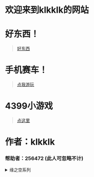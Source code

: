 # 欢迎来到klkklk的网站
# 好东西！
> [好东西](https://theklkklk.github.io/千万别点.vbs)
# 手机赛车！
> [点我游玩](http://h.4399.com/play/194955.htm)


# 4399小游戏
> [点这里](http://www.4399.com/)

# 作者：klkklk
### 帮助者：256472 (此人可忽略不计)
<!DOCTYPE HTML>
<html>
<body>
<details>
<summary>缘之空系列   </summary>
<p>http://www.zzzfun.com/vod_play_id_197_sid_1_nid_1.html</p>
<p>http://www.zzzfun.com/vod_play_id_197_sid_1_nid_2.html</p>
<p>http://www.zzzfun.com/vod_play_id_197_sid_1_nid_3.html</p>
<p>http://www.zzzfun.com/vod_play_id_197_sid_1_nid_4.html</p>
<p>http://www.zzzfun.com/vod_play_id_197_sid_1_nid_5.html</p>
<p>http://www.zzzfun.com/vod_play_id_197_sid_1_nid_6.html</p>
<p>http://www.zzzfun.com/vod_play_id_197_sid_1_nid_7.html</p>
<p>http://www.zzzfun.com/vod_play_id_197_sid_1_nid_8.html</p>
<p>http://www.zzzfun.com/vod_play_id_197_sid_1_nid_9.html</p>
<p>http://www.zzzfun.com/vod_play_id_197_sid_1_nid_10.html</p>
<p>http://www.zzzfun.com/vod_play_id_197_sid_1_nid_11.html</p>
<p>http://www.zzzfun.com/vod_play_id_197_sid_1_nid_12.html</p>
</details>
</body>
</html>

